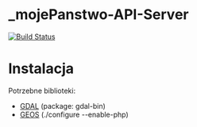 _mojePanstwo-API-Server
=======================
[![Build Status](https://travis-ci.org/epforgpl/_mojePanstwo-API-Server.png)](https://travis-ci.org/epforgpl/_mojePanstwo-API-Server)

Instalacja
============

Potrzebne biblioteki:
- [GDAL](gdal.org) (package: gdal-bin)
- [GEOS](http://trac.osgeo.org/geos/) (./configure --enable-php)

